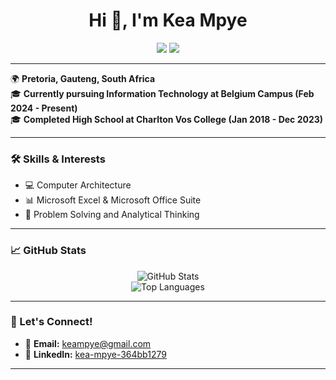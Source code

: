 <h1 align="center">Hi 👋, I'm Kea Mpye</h1>

<p align="center">
  <a href="mailto:keampye@gmail.com"><img src="https://img.shields.io/badge/Email-D14836?style=for-the-badge&logo=gmail&logoColor=white"></a>
  <a href="https://www.linkedin.com/in/kea-mpye-364bb1279"><img src="https://img.shields.io/badge/LinkedIn-0A66C2?style=for-the-badge&logo=linkedin&logoColor=white"></a>
</p>

---

🌍 **Pretoria, Gauteng, South Africa**  
🎓 **Currently pursuing Information Technology at Belgium Campus (Feb 2024 - Present)**  
🎓 **Completed High School at Charlton Vos College (Jan 2018 - Dec 2023)**  

---

### 🛠️ Skills & Interests
- 💻 Computer Architecture
- 📊 Microsoft Excel & Microsoft Office Suite
- 🧠 Problem Solving and Analytical Thinking

---

### 📈 GitHub Stats
<p align="center">
  <img src="https://github-readme-stats.vercel.app/api?username=YOUR_GITHUB_USERNAME&show_icons=true&theme=radical" alt="GitHub Stats">
  <br>
  <img src="https://github-readme-stats.vercel.app/api/top-langs/?username=YOUR_GITHUB_USERNAME&layout=compact&theme=radical" alt="Top Languages">
</p>

---

### 🤝 Let's Connect!
- 📧 **Email:** [keampye@gmail.com](mailto:keampye@gmail.com)
- 💼 **LinkedIn:** [kea-mpye-364bb1279](https://www.linkedin.com/in/kea-mpye-364bb1279)

---
